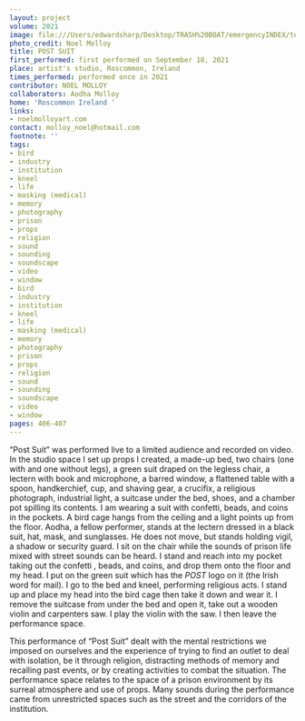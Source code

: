 ```yaml
---
layout: project
volume: 2021
image: file:///Users/edwardsharp/Desktop/TRASH%20BOAT/emergencyINDEX/ten_plus/guts/Links/1663243076568__POST_SUIT--Noel_Molloy.jpg
photo_credit: Noel Molloy
title: POST SUIT
first_performed: first performed on September 18, 2021
place: artist's studio, Roscommon, Ireland
times_performed: performed once in 2021
contributor: NOEL MOLLOY
collaborators: Aodha Molloy
home: 'Roscommon Ireland '
links:
- noelmolloyart.com
contact: molloy_noel@hotmail.com
footnote: ''
tags:
- bird
- industry
- institution
- kneel
- life
- masking (medical)
- memory
- photography
- prison
- props
- religion
- sound
- sounding
- soundscape
- video
- window
- bird
- industry
- institution
- kneel
- life
- masking (medical)
- memory
- photography
- prison
- props
- religion
- sound
- sounding
- soundscape
- video
- window
pages: 406-407
---
```


“Post Suit” was performed live to a limited audience and recorded on video. In the studio space I set up props I created, a made-up bed, two chairs (one with and one without legs), a green suit draped on the legless chair, a lectern with book and microphone, a barred window, a flattened table with a spoon, handkerchief, cup, and shaving gear, a crucifix, a religious photograph, industrial light, a suitcase under the bed, shoes, and a chamber pot spilling its contents. I am wearing a suit with confetti, beads, and coins in the pockets. A bird cage hangs from the ceiling and a light points up from the floor. Aodha, a fellow performer, stands at the lectern dressed in a black suit, hat, mask, and sunglasses. He does not move, but stands holding vigil, a shadow or security guard. I sit on the chair while the sounds of prison life mixed with street sounds can be heard. I stand and reach into my pocket taking out the confetti , beads, and coins, and drop them onto the floor and my head. I put on the green suit which has the *POST* logo on it (the Irish word for mail). I go to the bed and kneel, performing religious acts. I stand up and place my head into the bird cage then take it down and wear it. I remove the suitcase from under the bed and open it, take out a wooden violin and carpenters saw. I play the violin with the saw. I then leave the performance space. 

This performance of “Post Suit” dealt with the mental restrictions we imposed on ourselves and the experience of trying to find an outlet to deal with isolation, be it through religion, distracting methods of memory and recalling past events, or by creating activities to combat the situation. The performance space relates to the space of a prison environment by its surreal atmosphere and use of props. Many sounds during the performance came from unrestricted spaces such as the street and the corridors of the institution. 